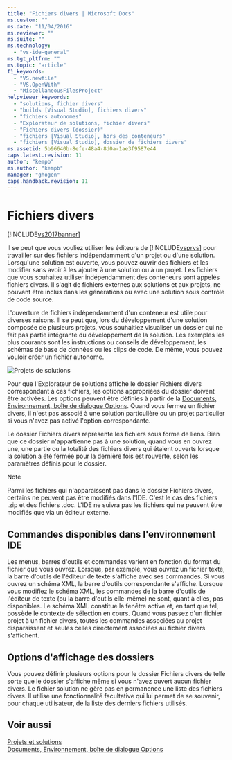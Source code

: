 ```yaml
---
title: "Fichiers divers | Microsoft Docs"
ms.custom: ""
ms.date: "11/04/2016"
ms.reviewer: ""
ms.suite: ""
ms.technology: 
  - "vs-ide-general"
ms.tgt_pltfrm: ""
ms.topic: "article"
f1_keywords: 
  - "VS.newfile"
  - "VS.OpenWith"
  - "MiscellaneousFilesProject"
helpviewer_keywords: 
  - "solutions, fichier divers"
  - "builds [Visual Studio], fichiers divers"
  - "fichiers autonomes"
  - "Explorateur de solutions, fichier divers"
  - "Fichiers divers (dossier)"
  - "fichiers [Visual Studio], hors des conteneurs"
  - "fichiers [Visual Studio], dossier de fichiers divers"
ms.assetid: 5b96640b-8efe-48a4-8d0a-1ae3f9587e44
caps.latest.revision: 11
author: "kempb"
ms.author: "kempb"
manager: "ghogen"
caps.handback.revision: 11
---
```

# Fichiers divers
[!INCLUDE[vs2017banner](../../code-quality/includes/vs2017banner.md)]

Il se peut que vous vouliez utiliser les éditeurs de [!INCLUDE[vsprvs](../../code-quality/includes/vsprvs_md.md)] pour travailler sur des fichiers indépendamment d'un projet ou d'une solution.  Lorsqu'une solution est ouverte, vous pouvez ouvrir des fichiers et les modifier sans avoir à les ajouter à une solution ou à un projet.  Les fichiers que vous souhaitez utiliser indépendamment des conteneurs sont appelés fichiers divers.  Il s'agit de fichiers externes aux solutions et aux projets, ne pouvant être inclus dans les générations ou avec une solution sous contrôle de code source.  
  
 L'ouverture de fichiers indépendamment d'un conteneur est utile pour diverses raisons.  Il se peut que, lors du développement d'une solution composée de plusieurs projets, vous souhaitiez visualiser un dossier qui ne fait pas partie intégrante du développement de la solution.  Les exemples les plus courants sont les instructions ou conseils de développement, les schémas de base de données ou les clips de code.  De même, vous pouvez vouloir créer un fichier autonome.  
  
 ![Projets de solutions](../../ide/reference/media/projects_solutions_misc.png "Projects\_Solutions\_Misc")  
  
 Pour que l'Explorateur de solutions affiche le dossier Fichiers divers correspondant à ces fichiers, les options appropriées du dossier doivent être activées.  Les options peuvent être définies à partir de la [Documents, Environnement, boîte de dialogue Options](../../ide/reference/documents-environment-options-dialog-box.md).  Quand vous fermez un fichier divers, il n'est pas associé à une solution particulière ou un projet particulier si vous n'avez pas activé l'option correspondante.  
  
 Le dossier Fichiers divers représente les fichiers sous forme de liens.  Bien que ce dossier n'appartienne pas à une solution, quand vous en ouvrez une, une partie ou la totalité des fichiers divers qui étaient ouverts lorsque la solution a été fermée pour la dernière fois est rouverte, selon les paramètres définis pour le dossier.  
  
> [!NOTE]
>  Parmi les fichiers qui n'apparaissent pas dans le dossier Fichiers divers, certains ne peuvent pas être modifiés dans l'IDE. C'est le cas des fichiers .zip et des fichiers .doc.  L'IDE ne suivra pas les fichiers qui ne peuvent être modifiés que via un éditeur externe.  
  
## Commandes disponibles dans l'environnement IDE  
 Les menus, barres d'outils et commandes varient en fonction du format du fichier que vous ouvrez.  Lorsque, par exemple, vous ouvrez un fichier texte, la barre d'outils de l'éditeur de texte s'affiche avec ses commandes.  Si vous ouvrez un schéma XML, la barre d'outils correspondante s'affiche.  Lorsque vous modifiez le schéma XML, les commandes de la barre d'outils de l'éditeur de texte \(ou la barre d'outils elle\-même\) ne sont, quant à elles, pas disponibles.  Le schéma XML constitue la fenêtre active et, en tant que tel, possède le contexte de sélection en cours.  Quand vous passez d'un fichier projet à un fichier divers, toutes les commandes associées au projet disparaissent et seules celles directement associées au fichier divers s'affichent.  
  
## Options d'affichage des dossiers  
 Vous pouvez définir plusieurs options pour le dossier Fichiers divers de telle sorte que le dossier s'affiche même si vous n'avez ouvert aucun fichier divers.  Le fichier solution ne gère pas en permanence une liste des fichiers divers.  Il utilise une fonctionnalité facultative qui lui permet de se souvenir, pour chaque utilisateur, de la liste des derniers fichiers utilisés.  
  
## Voir aussi  
 [Projets et solutions](../../ide/solutions-and-projects-in-visual-studio.md)   
 [Documents, Environnement, boîte de dialogue Options](../../ide/reference/documents-environment-options-dialog-box.md)